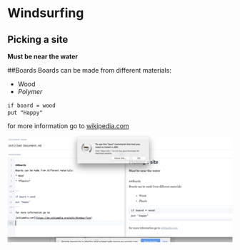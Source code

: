 # Windsurfing
## Picking a site

**Must be near the water**

##Boards
Boards can be made from different materials:
* Wood
* *Polymer*


```
if board = wood
put "Happy"
```
for more information go to [wikipedia.com](https://en.wikipedia.org/wiki/Windsurfing)

![Screenshot](ScreenShotGPS.png)